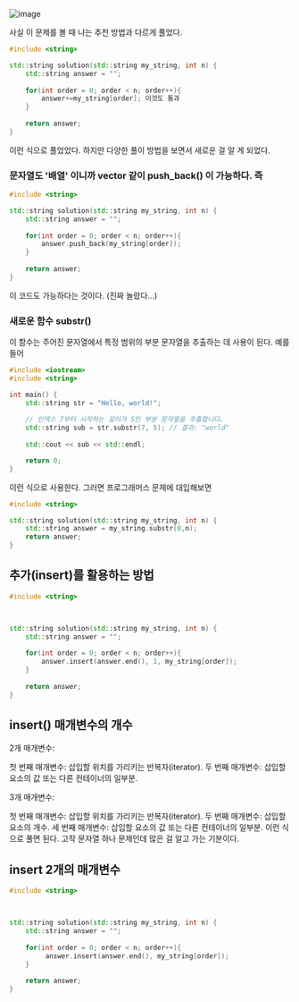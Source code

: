 ![image](https://github.com/Anjinhyoung/Cpp_Algorithm_Problem-Solving/assets/117788976/cf049e79-c604-43d3-8e4e-357d7e889d15)

사실 이 문제를 볼 때 나는 추천 방법과 다르게 풀었다.

```C++
#include <string>

std::string solution(std::string my_string, int n) {
    std::string answer = "";
    
    for(int order = 0; order < n; order++){
        answer+=my_string[order]; 이것도 통과
    }
    
    return answer;
}
```

이런 식으로 풀었었다. 하지만 다양한 풀이 방법을 보면서 새로운 걸 알 게 되었다.

### 문자열도 '배열' 이니까 **vector** 같이 push_back() 이 가능하다. 즉

```C++
#include <string>

std::string solution(std::string my_string, int n) {
    std::string answer = "";
    
    for(int order = 0; order < n; order++){
        answer.push_back(my_string[order]); 
    }
    
    return answer;
}
```
이 코드도 가능하다는 것이다. (진짜 놀랐다...)

### 새로운 함수 substr()

이 함수는 주어진 문자열에서 특정 범위의 부분 문자열을 추출하는 데 사용이 된다.
예를 들어

```C++
#include <iostream>
#include <string>

int main() {
    std::string str = "Hello, world!";
    
    // 인덱스 7부터 시작하는 길이가 5인 부분 문자열을 추출합니다.
    std::string sub = str.substr(7, 5); // 결과: "world"
    
    std::cout << sub << std::endl;

    return 0;
}
```

이런 식으로 사용한다. 그러면 프로그래머스 문제에 대입해보면

```C++
#include <string>

std::string solution(std::string my_string, int n) {
    std::string answer = my_string.substr(0,n);
    return answer;
}
```

## 추가(insert)를 활용하는 방법

```C++
#include <string>



std::string solution(std::string my_string, int n) {
    std::string answer = "";
    
    for(int order = 0; order < n; order++){
        answer.insert(answer.end(), 1, my_string[order]);
    }
    
    return answer;
}

```
## insert() 매개변수의 개수

2개 매개변수:

첫 번째 매개변수: 삽입할 위치를 가리키는 반복자(iterator).
두 번째 매개변수: 삽입할 요소의 값 또는 다른 컨테이너의 일부분.

3개 매개변수:

첫 번째 매개변수: 삽입할 위치를 가리키는 반복자(iterator).
두 번째 매개변수: 삽입할 요소의 개수.
세 번째 매개변수: 삽입할 요소의 값 또는 다른 컨테이너의 일부분.
이런 식으로 풀면 된다. 고작 문자열 하나 문제인데 많은 걸 알고 가는 기분이다.


## insert 2개의 매개변수

```C++
#include <string>



std::string solution(std::string my_string, int n) {
    std::string answer = "";
    
    for(int order = 0; order < n; order++){
         answer.insert(answer.end(), my_string[order]);
    }
    
    return answer;
}
```
